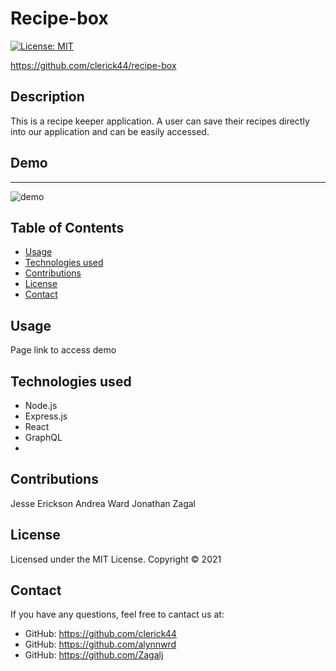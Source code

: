 # Recipe-box
[![License: MIT](https://img.shields.io/badge/License-MIT-yellow.svg)](https://opensource.org/licenses/MIT)

https://github.com/clerick44/recipe-box

## Description 
This is a recipe keeper application. A user can save their recipes directly into our application and can be easily accessed.

## Demo 

***

![demo](./client/public/images/demo.png)

## Table of Contents
* [Usage](#usage)
* [Technologies used](#technologies-used)
* [Contributions](#Contributions)
* [License](#license)
* [Contact](#Contact)

## Usage
Page link to access demo

## Technologies used

  - Node.js
  - Express.js
  - React
  - GraphQL
  - 

## Contributions
Jesse Erickson
Andrea Ward
Jonathan Zagal

## License 
Licensed under the MIT License. Copyright © 2021

## Contact
  If you have any questions, feel free to cantact us at: 
  * GitHub: https://github.com/clerick44
  * GitHub: https://github.com/alynnwrd
  * GitHub: https://github.com/Zagalj
  
  